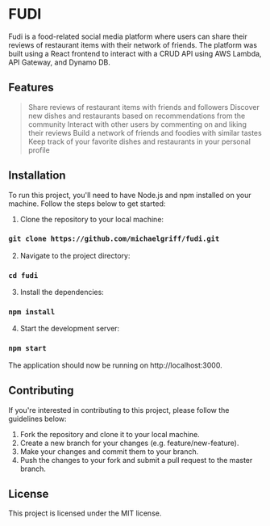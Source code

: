 # FUDI

Fudi is a food-related social media platform where users can share their reviews of restaurant items with their network of friends. The platform was built using a React frontend to interact with a CRUD API using AWS Lambda, API Gateway, and Dynamo DB.

## Features

> Share reviews of restaurant items with friends and followers
> Discover new dishes and restaurants based on recommendations from the community
> Interact with other users by commenting on and liking their reviews
> Build a network of friends and foodies with similar tastes
> Keep track of your favorite dishes and restaurants in your personal profile

## Installation

To run this project, you'll need to have Node.js and npm installed on your machine. Follow the steps below to get started:

1. Clone the repository to your local machine:

### `git clone https://github.com/michaelgriff/fudi.git`

2. Navigate to the project directory:

### `cd fudi`

3. Install the dependencies:

### `npm install`

4. Start the development server:

### `npm start`

The application should now be running on http://localhost:3000.

## Contributing

If you're interested in contributing to this project, please follow the guidelines below:

1. Fork the repository and clone it to your local machine.
2. Create a new branch for your changes (e.g. feature/new-feature).
3. Make your changes and commit them to your branch.
4. Push the changes to your fork and submit a pull request to the master branch.

## License

This project is licensed under the MIT license.
